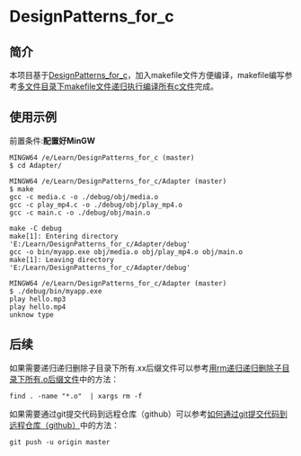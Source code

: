 # DesignPatterns_for_c

## 简介

本项目基于[DesignPatterns_for_c](https://github.com/AnotherSeventeen/DesignPatterns_for_c)，加入makefile文件方便编译，makefile编写参考[多文件目录下makefile文件递归执行编译所有c文件](https://blog.csdn.net/Wang20122013/article/details/120868086)完成。

## 使用示例

前置条件:**配置好MinGW**

```Shell
MINGW64 /e/Learn/DesignPatterns_for_c (master)
$ cd Adapter/

MINGW64 /e/Learn/DesignPatterns_for_c/Adapter (master)
$ make
gcc -c media.c -o ./debug/obj/media.o
gcc -c play_mp4.c -o ./debug/obj/play_mp4.o
gcc -c main.c -o ./debug/obj/main.o

make -C debug
make[1]: Entering directory 'E:/Learn/DesignPatterns_for_c/Adapter/debug'
gcc -o bin/myapp.exe obj/media.o obj/play_mp4.o obj/main.o
make[1]: Leaving directory 'E:/Learn/DesignPatterns_for_c/Adapter/debug'

MINGW64 /e/Learn/DesignPatterns_for_c/Adapter (master)
$ ./debug/bin/myapp.exe
play hello.mp3
play hello.mp4
unknow type
```

## 后续

如果需要递归递归删除子目录下所有.xx后缀文件可以参考[用rm递归递归删除子目录下所有.o后缀文件](https://www.cnblogs.com/UnGeek/p/4319547.html)中的方法：

```Shell
find . -name "*.o"  | xargs rm -f
```

如果需要通过git提交代码到远程仓库（github）可以参考[如何通过git提交代码到远程仓库（github）](https://zhuanlan.zhihu.com/p/152332683)中的方法：

```Shell
git push -u origin master
```
